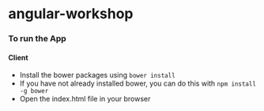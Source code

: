 angular-workshop
================

### To run the App ###

#### Client ####

- Install the bower packages using `bower install`
- If you have not already installed bower, you can do this with `npm install -g bower`
- Open the index.html file in your browser